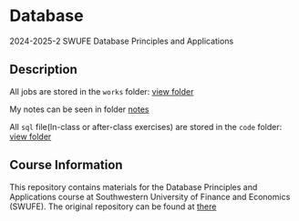 # Database

2024-2025-2 SWUFE Database Principles and Applications

## Description

All jobs are stored in the `works` folder: [view folder](works)

My notes can be seen in folder [notes](notes)

All `sql` file(In-class or after-class exercises) are stored in the `code` folder: [view folder](code)

## Course Information

This repository contains materials for the Database Principles and Applications course at Southwestern University of Finance and Economics (SWUFE). The original repository can be found at [there](https://github.com/ChenZhongPu/db-swufe.git)
